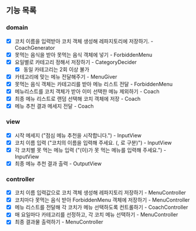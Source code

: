 ## 기능 목록
### domain
 - [x] 코치 이름을 입력받아 코치 객체 생성해 레파지토리에 저장하기. - CoachGenerator
 - [x] 못먹는 음식을 받아 못먹는 음식 객체에 넣기 - ForbiddenMenu
 - [x] 요일별로 카테고리 정해서 저장하기 - CategoryDecider
   - [x] 동일 카테고리는 2회 이상 불가
 - [x] 카테고리에 맞는 메뉴 전달해주기 - MenuGiver
 - [x] 못먹는 음식 객체는 카테고리를 받아 메뉴 리스트 전달 - ForbiddenMenu
 - [x] 메뉴리스트를 코치 객체가 받아 이미 선택한 메뉴 제외하기 - Coach
 - [x] 최종 메뉴 리스트로 랜덤 선택해 코치 객체에 저장 - Coach
 - [x] 메뉴 추천 결과 메세지 전달 - Coach
### view
 - [x] 시작 메세지 ("점심 메뉴 추천을 시작합니다.") - InputView
 - [x] 코치 이름 입력 ("코치의 이름을 입력해 주세요. (, 로 구분)") - InputView
 - [x] 각 코치별 못 먹는 메뉴 입력 ("(이)가 못 먹는 메뉴를 입력해 주세요.") - InputView
 - [x] 최종 메뉴 추천 결과 출력 - OutputView
### controller
 - [x] 코치 이름 입력값으로 코치 객체 생성해 레파지토리 저장하기 - MenuController
 - [x] 코치마다 못먹는 음식 받아 ForbiddenMenu 객체에 저장하기 - MenuController
 - [x] 메뉴 리스트를 전달해 각 코치가 메뉴 선택하도록 컨트롤하기 - CoachController
 - [x] 매 요일마다 카테고리를 선정하고, 각 코치 메뉴 선택하기  - MenuController
 - [x] 최종 결과물 출력하기  - MenuController